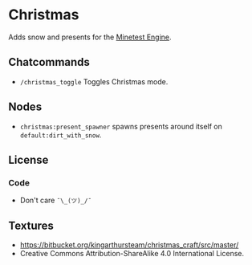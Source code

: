 # Christmas

Adds snow and presents for the [Minetest Engine](https://www.minetest.net).

## Chatcommands

- `/christmas_toggle` Toggles Christmas mode.

## Nodes

- `christmas:present_spawner` spawns presents around itself on `default:dirt_with_snow`.

## License

### Code

- Don't care `¯\_(ツ)_/¯`

## Textures

- <https://bitbucket.org/kingarthursteam/christmas_craft/src/master/>
- Creative Commons Attribution-ShareAlike 4.0 International License.
